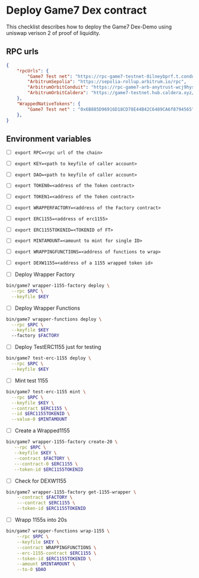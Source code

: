 # Deploy Game7 Dex contract

This checklist describes how to deploy the Game7 Dex-Demo using uniswap verison 2 of proof of liquidity.
## RPC urls

```json
{
    "rpcUrls": {
        "Game7 Test net": "https://rpc-game7-testnet-0ilneybprf.t.conduit.xyz",
        "ArbitrumSepolia": "https://sepolia-rollup.arbitrum.io/rpc",
        "ArbitrumOrbitConduit": "https://rpc-game7-arb-anytrust-wcj9hysn7y.t.conduit.xyz",
        "ArbitrumOrbitCaldera": "https://game7-testnet.hub.caldera.xyz/",
    },
    "WrappedNativeTokens": {
        "Game7 Test net" : "0x6B885D96916D18CD78E44B42C6489CA6f8794565",
    },
}
```

## Environment variables

- [ ] `export RPC=<rpc url of the chain>`
- [ ] `export KEY=<path to keyfile of caller account>`
- [ ] `export DAO=<path to keyfile of caller account>`
- [ ] `export TOKEN0=<address of the Token contract>` 
- [ ] `export TOKEN1=<address of the Token contract>`
- [ ] `export WRAPPERFACTORY=<address of the Factory contract>`
- [ ] `export ERC1155=<address of erc1155>`
- [ ] `export ERC1155TOKENID=<TOKENID of FT>`
- [ ] `export MINTAMOUNT=<amount to mint for single ID>`
- [ ] `export WRAPPINGFUNCTIONS=<address of functions to wrap>`
- [ ] `export DEXW1155=<address of a 1155 wrapped token id>`


- [ ] Deploy Wrapper Factory

```Bash
bin/game7 wrapper-1155-factory deploy \
  --rpc $RPC \
  --keyfile $KEY
```

- [ ] Deploy Wrapper Functions
```Bash
bin/game7 wrapper-functions deploy \
  --rpc $RPC \
  --keyfile $KEY
  --factory $FACTORY

```

- [ ] Deploy TestERC1155 just for testing

```Bash
bin/game7 test-erc-1155 deploy \
  --rpc $RPC \
  --keyfile $KEY
```

- [ ] Mint test 1155
```bash
bin/game7 test-erc-1155 mint \
  --rpc $RPC \
  --keyfile $KEY \
  --contract $ERC1155 \
  --id $ERC1155TOKENID \
  --value-0 $MINTAMOUNT
```

 - [ ] Create a Wrapped1155
 ```bash
bin/game7 wrapper-1155-factory create-20 \
    --rpc $RPC \
    --keyfile $KEY \
    --contract $FACTORY \
    ---contract-0 $ERC1155 \
    --token-id $ERC1155TOKENID
 ```

- [ ] Check for DEXW1155
```bash
bin/game7 wrapper-1155-factory get-1155-wrapper \
    --contract $FACTORY \
    ---contract $ERC1155 \
    --token-id $ERC1155TOKENID
```

- [ ] Wrapp 1155s into 20s
```Bash
bin/game7 wrapper-functions wrap-1155 \
    --rpc $RPC \
    --keyfile $KEY \
    --contract WRAPPINGFUNCTIONS \
    --erc-1155-contract $ERC1155 \
    --token-id $ERC1155TOKENID \
    --amount $MINTAMOUNT \
    --to-0 $DAO
```

